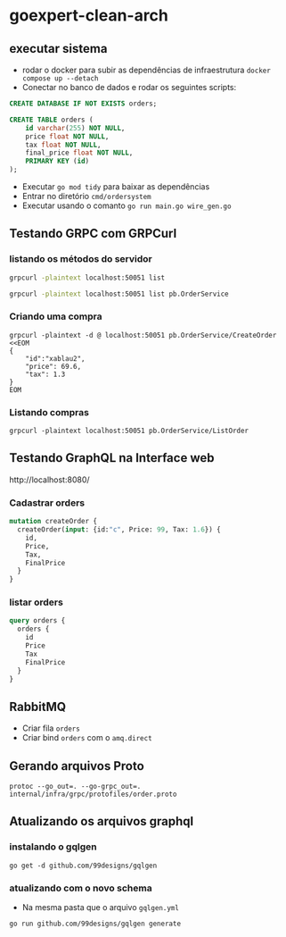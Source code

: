 # goexpert-clean-arch

## executar sistema

- rodar o docker para subir as dependências de infraestrutura `docker compose up --detach`
- Conectar no banco de dados e rodar os seguintes scripts:
```sql
CREATE DATABASE IF NOT EXISTS orders;
```

```sql
CREATE TABLE orders (
    id varchar(255) NOT NULL,
    price float NOT NULL,
    tax float NOT NULL,
    final_price float NOT NULL,
    PRIMARY KEY (id)
);
```
- Executar `go mod tidy` para baixar as dependências
- Entrar no diretório `cmd/ordersystem`
- Executar usando o comanto `go run main.go wire_gen.go`

## Testando GRPC com GRPCurl

### listando os métodos do servidor
```bash
grpcurl -plaintext localhost:50051 list
```

```bash
grpcurl -plaintext localhost:50051 list pb.OrderService
```

### Criando uma compra
```shell
grpcurl -plaintext -d @ localhost:50051 pb.OrderService/CreateOrder <<EOM
{
    "id":"xablau2",
    "price": 69.6,
    "tax": 1.3
}
EOM
```

### Listando compras
```shell
grpcurl -plaintext localhost:50051 pb.OrderService/ListOrder
```


## Testando GraphQL na Interface web

http://localhost:8080/

### Cadastrar orders
```graphql
mutation createOrder {
  createOrder(input: {id:"c", Price: 99, Tax: 1.6}) {
    id,
    Price,
    Tax,
    FinalPrice
  }
}
```

### listar orders
```graphql
query orders {
  orders {
    id
    Price
    Tax
    FinalPrice
  }
}
```

## RabbitMQ
- Criar fila `orders`
- Criar bind `orders` com o `amq.direct`

## Gerando arquivos Proto
```shell
protoc --go_out=. --go-grpc_out=.  internal/infra/grpc/protofiles/order.proto
```

## Atualizando os arquivos graphql

### instalando o gqlgen
```shell
go get -d github.com/99designs/gqlgen
```

### atualizando com o novo schema
- Na mesma pasta que o arquivo `gqlgen.yml` 

```shell
go run github.com/99designs/gqlgen generate
```